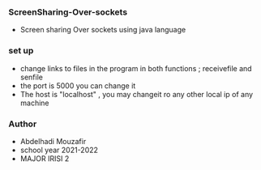 ### ScreenSharing-Over-sockets
  * Screen sharing Over sockets using java language 
 
### set up 
  * change links to files in the program in both functions ; receivefile and senfile 
  * the port is 5000 you can change it 
  * The host is "localhost" , you may changeit ro any other local ip of any machine 
  
### Author 
  * Abdelhadi Mouzafir 
  * school year 2021-2022
  * MAJOR IRISI 2 

